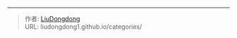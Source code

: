 # 



---

> 作者: [LiuDongdong](https://liudongdong1.github.io/)  
> URL: liudongdong1.github.io/categories/  

